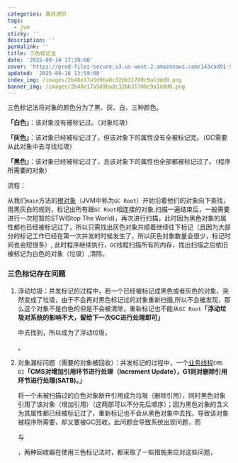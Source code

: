 ```yaml
---
categories: 面经进阶
tags:
  - jvm
sticky: ''
description: ''
permalink: ''
title: 三色标记法
date: '2025-09-14 17:39:00'
cover: 'https://prod-files-secure.s3.us-west-2.amazonaws.com/143cad91-961b-48b0-82dc-78fbb6eb5abe/ccace762-6da6-4fe1-b3ea-81d5b0a46227/118000020_p0.png?X-Amz-Algorithm=AWS4-HMAC-SHA256&X-Amz-Content-Sha256=UNSIGNED-PAYLOAD&X-Amz-Credential=ASIAZI2LB4663JQXDEOO%2F20250918%2Fus-west-2%2Fs3%2Faws4_request&X-Amz-Date=20250918T020112Z&X-Amz-Expires=3600&X-Amz-Security-Token=IQoJb3JpZ2luX2VjEDgaCXVzLXdlc3QtMiJGMEQCIC3dULDok5tjhth5%2BhU5xArbwRBkkT7XF2c9yKD%2BKSAxAiA7ZtLD89cMsjLvG1ujybXytekcUlgaEpbH2%2B4FF%2F4e9iqIBAix%2F%2F%2F%2F%2F%2F%2F%2F%2F%2F8BEAAaDDYzNzQyMzE4MzgwNSIMO1QDqcrwthBlGAw6KtwDigy5W4Cr6yea5twcCJIS%2B4BH9scSJl65xgTm8V%2FGNF1AH0kiDeGgpuCPPgFbW6XyoFrPy%2BY%2FtW1UzD3JzZ0BfW3pfE%2BXLB0MkFUghxh0x%2Fp2weyyzOOQn4%2FZYA4B1jZN%2B%2BIVznsNojAi%2B8zECOzXNsPGbeWiSM3qtEa0bO3Vai%2FXcpo5Fy3T2g8xPHp7KjWv6F7NshEYPeueYRi%2BxdhSHqmYTFy%2FHOYHr5tpwJyc9sw57qpnglJUgbisOXhqRq%2BUAP7GceET0tNz0UojmJfDHbIOLe7lADM14x0hM1KSy5tA7nqLzt5yrtHQcJ5VCSON0V6pcaeoaSF2touX7w2t0MQZLC1GG4dxa3X3wYoz34JlNclfZMfYjn2egxZBwLPXjPX18Frnhz8GpsRrhmWvsDqViXpkwk7u%2BNFhTup9WP%2Bi1kmqMo%2FuopEbzyqMwkB4m5qK6e6DFTKiv4CP5FBD9xsrDLUOdP3VCbKGs3AP7%2FhD%2FGNl3RLQFcT1jOdRZ5mjlu7G5VPfrpiugN9HqSPenOYDuVjY2O6QqVoYU1hjYqiwQczbwBp0cFA8TkTQUOYKAqhuDQywesw5eK8iHAzdPKNfFiAYM8ih%2BqUPh%2BQS24r798XitcDK%2Ff%2FUy5kwxZitxgY6pgGirZtOL4igrEU0gfqMGddwYXgD8N1ByrHVtdFo0rks22vVcW6MEk5rrPuL1csAZBtvQAWlpGqTJyIwMfy1tbmkjqBcGlDSEt37x%2B3FRlYJbX9%2BVo4hMS1q6RidaEhdhhK7ON1nrW2Y6Y8D%2BCDQpVcaqj54oza2NQ4sueEUHAyxyiPnMj0CvEsbu1XUMhYw7TOJJ6d1Ebb55fxJDOu0WgQpEhHHoGXL&X-Amz-Signature=6b29c23342e8a6e438b640d83dc19f07b4e02222778f3ffd432f7012303b5234&X-Amz-SignedHeaders=host&x-amz-checksum-mode=ENABLED&x-id=GetObject'
updated: '2025-09-16 13:59:00'
index_img: /images/2b48e17a5d9ba8c32bb31700c9a1ddd0.png
banner_img: /images/2b48e17a5d9ba8c32bb31700c9a1ddd0.png
---
```


三色标记法将对象的颜色分为了黑、灰、白，三种颜色。


**「白色」**：该对象没有被标记过。（对象垃圾）


**「灰色」**：该对象已经被标记过了，但该对象下的属性没有全被标记完。（GC需要从此对象中去寻找垃圾）


**「黑色」**：该对象已经被标记过了，且该对象下的属性也全部都被标记过了。（程序所需要的对象）


流程：


从我们`main`方法的[根对象](https://zhida.zhihu.com/search?content_id=183997193&content_type=Article&match_order=1&q=%E6%A0%B9%E5%AF%B9%E8%B1%A1&zhida_source=entity)（JVM中称为`GC Root`）开始沿着他们的对象向下查找，用黑灰白的规则，标记出所有跟`GC Root`相连接的对象,扫描一遍结束后，一般需要进行一次短暂的STW(Stop The World)，再次进行扫描，此时因为黑色对象的属性都也已经被标记过了，所以只需找出灰色对象并顺着继续往下标记（且因为大部分的标记工作已经在第一次并发的时候发生了，所以灰色对象数量会很少，标记时间也会短很多）, 此时程序继续执行，`GC`线程扫描所有的内存，找出扫描之后依旧被标记为白色的对象（垃圾）,清除。


### **三色标记存在问题**

1. 浮动垃圾：并发标记的过程中，若一个已经被标记成黑色或者灰色的对象，突然变成了垃圾，由于不会再对黑色标记过的对象重新扫描,所以不会被发现，那么这个对象不是白色的但是不会被清除，重新标记也不能从`GC Root`**「浮动垃圾对系统的影响不大，留给下一次GC进行处理即可」**

    中去找到，所以成为了浮动垃圾，


    。

2. 对象漏标问题（需要的对象被回收）：并发标记的过程中，一个[业务线程](https://zhida.zhihu.com/search?content_id=183997193&content_type=Article&match_order=1&q=%E4%B8%9A%E5%8A%A1%E7%BA%BF%E7%A8%8B&zhida_source=entity)`CMS G1`**「CMS对增加引用环节进行处理（Increment Update），G1则对删除引用环节进行处理(SATB)。」**

    将一个未被扫描过的白色对象断开引用成为垃圾（删除引用），同时黑色对象引用了该对象（增加引用）（这两部可以不分先后顺序）；因为黑色对象的含义为其属性都已经被标记过了，重新标记也不会从黑色对象中去找，导致该对象被程序所需要，却又要被GC回收，此问题会导致系统出现问题，而


    与


    ，两种回收器在使用三色标记法时，都采取了一些措施来应对这些问题，

